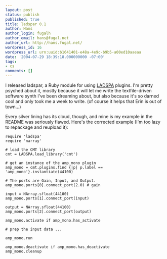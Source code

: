 ```yaml
---
layout: post
status: publish
published: true
title: ladspar 0.1
author: Hans
author_login: fugalh
author_email: hans@fugal.net
author_url: http://hans.fugal.net/
wordpress_id: 16
wordpress_url: urn:uuid:b1641401-e48a-4e9c-b9b5-a00ed10aaeaa
date: '2004-07-29 18:39:18.000000000 -07:00'
tags:
- cs
comments: []
---
```

<p>I released ladspar, a Ruby module for using <a href="http://ladspa.org">LADSPA</a>
plugins. I'm pretty psyched about it, mostly because it will let me write the
textfile-driven software synth I've been dreaming about, but also because it's
so darned cool and only took me a week to write. (of course it helps that Erin
is out of town...)</p>

<p>Every silver lining has its cloud, though, and mine is my example in the README
was seriously flawed. Here's the corrected example (I'm too lazy to repackage
and reupload it):</p>

<pre><code>require 'ladspa'
require 'narray'

# load the CMT library
cmt = LADSPA.load_library('cmt')

# get an instance of the amp_mono plugin
amp_mono = cmt.plugins.find {|p| p.label == 'amp_mono'}.instantiate(44100)

# The ports are Gain, Input, and Output.
amp_mono.ports[0].connect_port(2.0) # gain

input = NArray.sfloat(44100)
amp_mono.ports[1].connect_port(input)

output = NArray.sfloat(44100)
amp_mono.ports[2].connect_port(output)

amp_mono.activate if amp_mono.has_activate

# prep the input data ...

amp_mono.run

amp_mono.deactivate if amp_mono.has_deactivate
amp_mono.cleanup
</code></pre>
